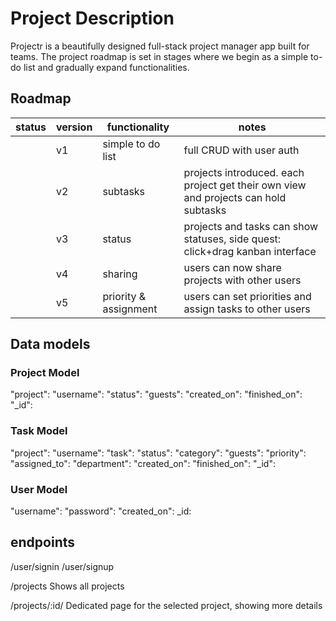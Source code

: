 # Project Description

Projectr is a beautifully designed full-stack project manager app built for teams.
The project roadmap is set in stages where we begin as a simple to-do list and gradually expand functionalities.

## Roadmap

| status | version | functionality         | notes                                                                               |
| ------ | ------- | --------------------- | ----------------------------------------------------------------------------------- |
|        | v1      | simple to do list     | full CRUD with user auth                                                            |
|        | v2      | subtasks              | projects introduced. each project get their own view and projects can hold subtasks |
|        | v3      | status                | projects and tasks can show statuses, side quest: click+drag kanban interface       |
|        | v4      | sharing               | users can now share projects with other users                                       |
|        | v5      | priority & assignment | users can set priorities and assign tasks to other users                            |

## Data models

### Project Model

"project":
"username":
"status":
"guests":
"created_on":
"finished_on":
"\_id":

### Task Model

"project":
"username":
"task":
"status":
"category":
"guests":
"priority":
"assigned_to":
"department":
"created_on":
"finished_on":
"\_id":

### User Model

"username":
"password":
"created_on":
\_id:

## endpoints

/user/signin
/user/signup

/projects
Shows all projects

/projects/:id/
Dedicated page for the selected project, showing more details
